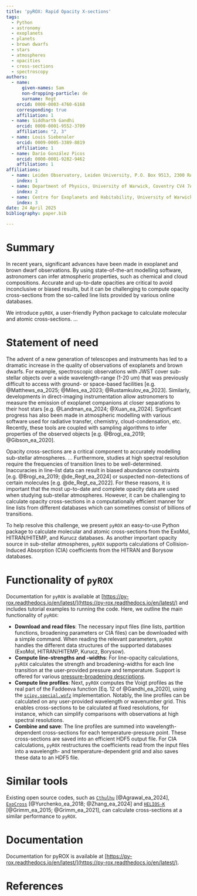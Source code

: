```yaml
---
title: 'pyROX: Rapid Opacity X-sections'
tags:
  - Python
  - astronomy
  - exoplanets
  - planets
  - brown dwarfs
  - stars
  - atmospheres
  - opacities
  - cross-sections
  - spectroscopy
authors:
  - name:
      given-names: Sam
      non-dropping-particle: de
      surname: Regt
    orcid: 0000-0003-4760-6168
    corresponding: true
    affiliation: 1
  - name: Siddharth Gandhi
    orcid: 0000-0001-9552-3709
    affiliation: "2, 3"
  - name: Louis Siebenaler
    orcid: 0009-0005-3389-8819
    affiliation: 1
  - name: Darío González Picos
    orcid: 0000-0001-9282-9462
    affiliation: 1
affiliations:
  - name: Leiden Observatory, Leiden University, P.O. Box 9513, 2300 RA, Leiden, The Netherlands
    index: 1
  - name: Department of Physics, University of Warwick, Coventry CV4 7AL, UK
    index: 2
  - name: Centre for Exoplanets and Habitability, University of Warwick, Gibbet Hill Road, Coventry CV4 7AL, UK
    index: 3
date: 24 April 2025
bibliography: paper.bib

---
```


# Summary
In recent years, significant advances have been made in exoplanet and brown dwarf observations. By using state-of-the-art modelling software, astronomers can infer atmospheric properties, such as chemical and cloud compositions. Accurate and up-to-date opacities are critical to avoid inconclusive or biased results, but it can be challenging to compute opacity cross-sections from the so-called line lists provided by various online databases. 

We introduce `pyROX`, a user-friendly Python package to calculate molecular and atomic cross-sections. ... <!-- Summarise features (CPU, custom wave/P/T-grids) -->

# Statement of need
The advent of a new generation of telescopes and instruments has led to a dramatic increase in the quality of observations of exoplanets and brown dwarfs. For example, spectroscopic observations with JWST cover sub-stellar objects over a wide wavelength-range (1-20 um) that was previously difficult to access with ground- or space-based facilities [e.g. @Matthews_ea_2025; @Miles_ea_2023; @Rustamkulov_ea_2023]. Similarly, developments in direct-imaging instrumentation allow astronomers to measure the emission of exoplanet companions at closer separations to their host stars [e.g. @Landman_ea_2024; @Xuan_ea_2024]. Significant progress has also been made in atmospheric modelling with various software used for radiative transfer, chemistry, cloud-condensation, etc. Recently, these tools are coupled with sampling algorithms to infer properties of the observed objects [e.g. @Brogi_ea_2019; @Gibson_ea_2020]. 

Opacity cross-sections are a critical component to accurately modelling sub-stellar atmospheres. ... <!-- Energy transport --> Furthermore, studies at high spectral resolution require the frequencies of transition lines to be well-determined. Inaccuracies in line-list data can result in biased abundance constraints [e.g. @Brogi_ea_2019; @de_Regt_ea_2024] or suspected non-detections of certain molecules [e.g. @de_Regt_ea_2022]. For these reasons, it is important that the most up-to-date and complete opacity data are used when studying sub-stellar atmospheres. However, it can be challenging to calculate opacity cross-sections in a computationally efficient manner for line lists from different databases which can sometimes consist of billions of transitions. 

To help resolve this challenge, we present `pyROX` an easy-to-use Python package to calculate molecular and atomic cross-sections from the ExoMol, HITRAN/HITEMP, and Kurucz databases. As another important opacity source in sub-stellar atmospheres, `pyROX` supports calculations of Collision-Induced Absorption (CIA) coefficients from the HITRAN and Borysow databases. 

# Functionality of `pyROX`
Documentation for `pyROX` is available at [https://py-rox.readthedocs.io/en/latest/](https://py-rox.readthedocs.io/en/latest/) and includes tutorial examples to running the code. Here, we outline the main functionality of `pyROX`:

- **Download and read files**: The necessary input files (line lists, partition functions, broadening parameters or CIA files) can be downloaded with a simple command. When reading the relevant parameters, `pyROX` handles the different data structures of the supported databases (ExoMol, HITRAN/HITEMP, Kurucz, Borysow). 
- **Compute line-strengths and -widths**: For line-opacity calculations, `pyROX` calculates the strength and broadening-widths for each line transition at the user-provided pressure and temperature. Support is offered for various [pressure-broadening descriptions](https://py-rox.readthedocs.io/en/latest/notebooks/pressure_broadening.html).
- **Compute line profiles**: Next, `pyROX` computes the Voigt profiles as the real part of the Faddeeva function [Eq. 12 of @Gandhi_ea_2020], using the [`scipy.special.wofz`](https://docs.scipy.org/doc/scipy/reference/generated/scipy.special.wofz.html) implementation. Notably, the line profiles can be calculated on any user-provided wavelength or wavenumber grid. This enables cross-sections to be calculated at fixed resolutions, for instance, which can simplify comparisons with observations at high spectral resolutions.
- **Combine and save**: The line profiles are summed into wavelength-dependent cross-sections for each temperature-pressure point. These cross-sections are saved into an efficient HDF5 output file. For CIA calculations, `pyROX` restructures the coefficients read from the input files into a wavelength- and temperature-dependent grid and also saves these data to an HDF5 file.

# Similar tools
Existing open source codes, such as [`Cthulhu`](https://github.com/MartianColonist/Cthulhu) [@Agrawal_ea_2024], [`ExoCross`](https://github.com/Trovemaster/exocross) [@Yurchenko_ea_2018; @Zhang_ea_2024] and [`HELIOS-K`](https://github.com/exoclime/HELIOS-K) [@Grimm_ea_2015; @Grimm_ea_2021], can calculate cross-sections at a similar performance to `pyROX`. 
<!-- Python + CPUs-only + custom wavelength-grid -->

<!-- 
# Future developments 
VALD?
Output conversions to other radiative transfer codes (besides pRT)?
We welcome suggestions...
-->

<!-- 
# Citations
...
 -->

# Documentation
Documentation for pyROX is available at [https://py-rox.readthedocs.io/en/latest/](https://py-rox.readthedocs.io/en/latest/).

<!-- # Acknowledgements -->

# References

<!-- Summary: Has a clear description of the high-level functionality and purpose of the software for a diverse, non-specialist audience been provided? -->
<!-- A statement of need: Does the paper have a section titled ‘Statement of need’ that clearly states what problems the software is designed to solve, who the target audience is, and its relation to other work? -->
<!-- State of the field: Do the authors describe how this software compares to other commonly-used packages? -->
<!-- Mention (if applicable) a representative set of past or ongoing research projects using the software and recent scholarly publications enabled by it. -->
